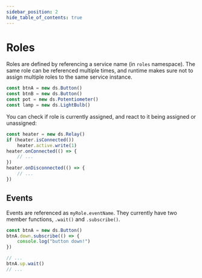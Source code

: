 ```yaml
---
sidebar_position: 2
hide_table_of_contents: true
---
```

# Roles

Roles are defined by referencing a service name (in `roles` namespace).
The same role can be referenced multiple times, and runtime makes sure not to assign
multiple roles to the same service instance.

```ts
const btnA = new ds.Button()
const btnB = new ds.Button()
const pot = new ds.Potentiometer()
const lamp = new ds.LightBulb()
```

You can check if role is currently assigned, and react to it being assigned or unassigned:

```ts
const heater = new ds.Relay()
if (heater.isConnected())
    heater.active.write(1)
heater.onConnected(() => {
    // ...
})
heater.onDisconnected(() => {
    // ...
})
```

## Events

Events are referenced as `myRole.eventName`. They currently have two member functions, `.wait()` and `.subscribe()`.

```ts
const btnA = new ds.Button()
btnA.down.subscribe(() => {
    console.log("button down!")
})

// ...
btnA.up.wait()
// ...
```